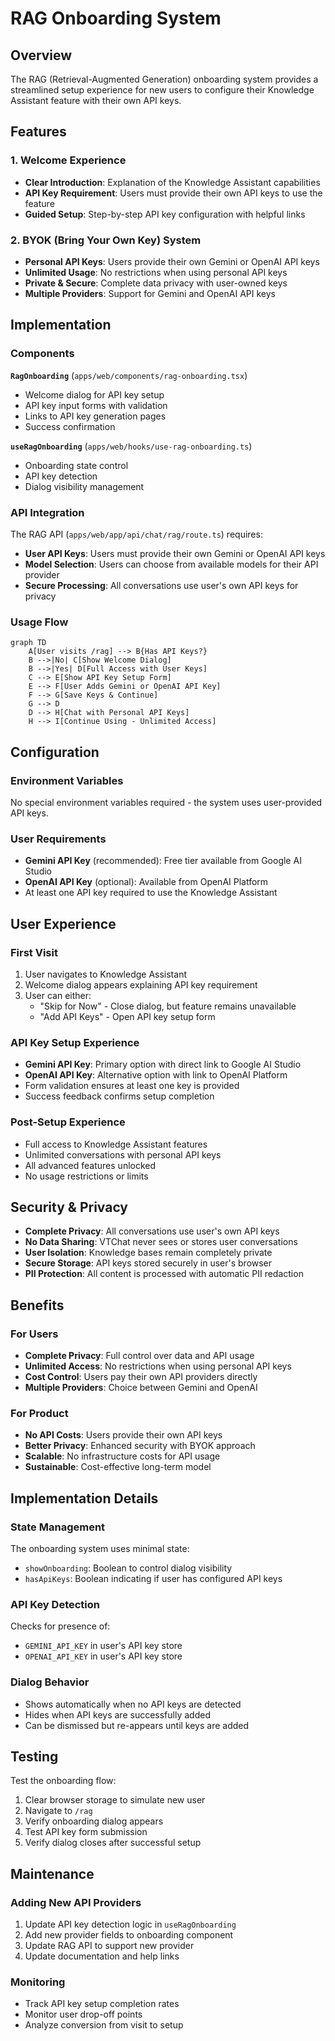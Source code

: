 # RAG Onboarding System

## Overview

The RAG (Retrieval-Augmented Generation) onboarding system provides a streamlined setup experience for new users to configure their Knowledge Assistant feature with their own API keys.

## Features

### 1. Welcome Experience

- **Clear Introduction**: Explanation of the Knowledge Assistant capabilities
- **API Key Requirement**: Users must provide their own API keys to use the feature
- **Guided Setup**: Step-by-step API key configuration with helpful links

### 2. BYOK (Bring Your Own Key) System

- **Personal API Keys**: Users provide their own Gemini or OpenAI API keys
- **Unlimited Usage**: No restrictions when using personal API keys
- **Private & Secure**: Complete data privacy with user-owned keys
- **Multiple Providers**: Support for Gemini and OpenAI API keys

## Implementation

### Components

**`RagOnboarding`** (`apps/web/components/rag-onboarding.tsx`)

- Welcome dialog for API key setup
- API key input forms with validation
- Links to API key generation pages
- Success confirmation

**`useRagOnboarding`** (`apps/web/hooks/use-rag-onboarding.ts`)

- Onboarding state control
- API key detection
- Dialog visibility management

### API Integration

The RAG API (`apps/web/app/api/chat/rag/route.ts`) requires:

- **User API Keys**: Users must provide their own Gemini or OpenAI API keys
- **Model Selection**: Users can choose from available models for their API provider
- **Secure Processing**: All conversations use user's own API keys for privacy

### Usage Flow

```mermaid
graph TD
    A[User visits /rag] --> B{Has API Keys?}
    B -->|No| C[Show Welcome Dialog]
    B -->|Yes| D[Full Access with User Keys]
    C --> E[Show API Key Setup Form]
    E --> F[User Adds Gemini or OpenAI API Key]
    F --> G[Save Keys & Continue]
    G --> D
    D --> H[Chat with Personal API Keys]
    H --> I[Continue Using - Unlimited Access]
```

## Configuration

### Environment Variables

No special environment variables required - the system uses user-provided API keys.

### User Requirements

- **Gemini API Key** (recommended): Free tier available from Google AI Studio
- **OpenAI API Key** (optional): Available from OpenAI Platform
- At least one API key required to use the Knowledge Assistant

## User Experience

### First Visit

1. User navigates to Knowledge Assistant
2. Welcome dialog appears explaining API key requirement
3. User can either:
    - "Skip for Now" - Close dialog, but feature remains unavailable
    - "Add API Keys" - Open API key setup form

### API Key Setup Experience

- **Gemini API Key**: Primary option with direct link to Google AI Studio
- **OpenAI API Key**: Alternative option with link to OpenAI Platform
- Form validation ensures at least one key is provided
- Success feedback confirms setup completion

### Post-Setup Experience

- Full access to Knowledge Assistant features
- Unlimited conversations with personal API keys
- All advanced features unlocked
- No usage restrictions or limits

## Security & Privacy

- **Complete Privacy**: All conversations use user's own API keys
- **No Data Sharing**: VTChat never sees or stores user conversations
- **User Isolation**: Knowledge bases remain completely private
- **Secure Storage**: API keys stored securely in user's browser
- **PII Protection**: All content is processed with automatic PII redaction

## Benefits

### For Users

- **Complete Privacy**: Full control over data and API usage
- **Unlimited Access**: No restrictions when using personal API keys
- **Cost Control**: Users pay their own API providers directly
- **Multiple Providers**: Choice between Gemini and OpenAI

### For Product

- **No API Costs**: Users provide their own API keys
- **Better Privacy**: Enhanced security with BYOK approach
- **Scalable**: No infrastructure costs for API usage
- **Sustainable**: Cost-effective long-term model

## Implementation Details

### State Management

The onboarding system uses minimal state:

- `showOnboarding`: Boolean to control dialog visibility
- `hasApiKeys`: Boolean indicating if user has configured API keys

### API Key Detection

Checks for presence of:

- `GEMINI_API_KEY` in user's API key store
- `OPENAI_API_KEY` in user's API key store

### Dialog Behavior

- Shows automatically when no API keys are detected
- Hides when API keys are successfully added
- Can be dismissed but re-appears until keys are added

## Testing

Test the onboarding flow:

1. Clear browser storage to simulate new user
2. Navigate to `/rag`
3. Verify onboarding dialog appears
4. Test API key form submission
5. Verify dialog closes after successful setup

## Maintenance

### Adding New API Providers

1. Update API key detection logic in `useRagOnboarding`
2. Add new provider fields to onboarding component
3. Update RAG API to support new provider
4. Update documentation and help links

### Monitoring

- Track API key setup completion rates
- Monitor user drop-off points
- Analyze conversion from visit to setup
